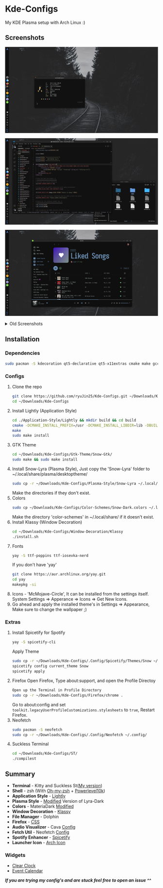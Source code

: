 
# Kde-Configs

My KDE Plasma setup with Arch Linux :)

## Screenshots

![Screenshot 1N](.github/Screenshots/Screenshot1N.png)

![Screenshot 2N](.github/Screenshots/Screenshot2N.png)

![Screenshot 3N](.github/Screenshots/Screenshot3N.png)

<details>
  <summary>Old Screenshots</summary>
  
  ![Screenshot 2](.github/Screenshots/2.png)

  ![Screenshot 3](.github/Screenshots/3.png)
  
  ![Screenshot 4](.github/Screenshots/4.png)

  ![Screenshot 5](.github/Screenshots/5.png)
</details>


## Installation

### Dependencies

```bash
sudo pacman -S kdecoration qt5-declarative qt5-x11extras cmake make gcc extra-cmake-modules
```

### Configs

1. Clone the repo
   ```sh
   git clone https://github.com/ryuJin25/Kde-Configs.git ~/Downloads/Kde-Configs
   cd ~/Downloads/Kde-Configs
   ```
2. Install Lightly (Application Style)
   ```bash
   cd ./Application-Style/Lightly && mkdir build && cd build
   cmake -DCMAKE_INSTALL_PREFIX=/usr -DCMAKE_INSTALL_LIBDIR=lib -DBUILD_TESTING=OFF ..
   make
   sudo make install
   ```
3. GTK Theme
   ```bash
   cd ~/Downloads/Kde-Configs/Gtk-Theme/Snow-Gtk/
   sudo make && sudo make install
   ```
4. Install Snow-Lyra (Plasma Style), Just copy the 'Snow-Lyra' folder to ~/.local/share/plasma/desktoptheme/
   ```bash
   sudo cp -r ~/Downloads/Kde-Configs/Plasma-Style/Snow-Lyra ~/.local/share/plasma/desktoptheme/
   ```
   Make the directories if they don't exist.
5. Colors
   ```bash
   sudo cp ~/Downloads/Kde-Configs/Color-Schemes/Snow-Dark.colors ~/.local/share/color-schemes/
   ```
   Make the directory 'color-schemes' in ~/.local/share/ if it doesn't exist.
6. Install Klassy (Window Decoration)
   ```bash
   cd ~/Downloads/Kde-Configs/Window-Decoration/Klassy
   ./install.sh
   ```
7. Fonts
   ```bash
   yay -S ttf-poppins ttf-iosevka-nerd
   ```
   If you don't have 'yay'
   ```bash
   git clone https://aur.archlinux.org/yay.git
   cd yay
   makepkg -si
   ```
8. Icons - 'McMojave-Circle', It can be installed from the settings itself.
   System Settings => Apperance => Icons => Get New Icons.
9. Go ahead and apply the installed theme's in Settings => Appearance, Make sure to change the wallpaper ;)

### Extras
1. Install Spicetify for Spotify
   ```bash
   yay -S spicetify-cli
   ```
   Apply Theme
   ```bash
   sudo cp -r ~/Downloads/Kde-Configs/.Config/Spicetify/Themes/Snow ~/.config/spicetify/Themes/
   spicetify config current_theme Snow
   spicetify apply
   ```
2. Firefox
   Open Firefox, Type about:support, and open the Profile Directoy
   ```bash
   Open up the Terminal in Profile Directory
   sudo cp -r ~/Downloads/Kde-Configs/Firefox/chrome .
   ```
   Go to about:config and set `toolkit.legacyUserProfileCustomizations.stylesheets` to `true`,
   Restart Firefox.  
3. Neofetch
   ```bash
   sudo pacman -S neofetch
   sudo cp -r ~/Downloads/Kde-Configs/.Config/Neofetch ~/.config/
   ```
4. Suckless Terminal
   ```bash
   cd ~/Downloads/Kde-Configs/ST/
   ./compilest
   ```

## Summary
+ **Terminal** - Kitty and Suckless St([My version](https://github.com/ryuJin25/Kde-Configs/tree/main/ST))
+ **Shell** - zsh (With [Oh-my-zsh](https://ohmyz.sh/) + [Powerlevel10k](https://github.com/romkatv/powerlevel10k))
+ **Application Style** - [Lightly](https://github.com/Luwx/Lightly)
+ **Plasma Style** - [Modified](https://github.com/ryuJin25/Kde-Configs/tree/main/Plasma-Style) Version of Lyra-Dark
+ **Colors** - MateriaDark [Modified](https://github.com/ryuJin25/Kde-Configs/tree/main/Color-Schemes)
+ **Window Decoration** - [Klassy](https://github.com/paulmcauley/klassy)
+ **File Manager** - Dolphin
+ **Firefox** - [CSS](https://github.com/ryuJin25/Kde-Configs/tree/main/Firefox)
+ **Audio Visualizer** - Cava [Config](https://github.com/ryuJin25/Kde-Configs/tree/main/.Config/Cava)
+ **Fetch Util** - Neofetch [Config](https://github.com/ryuJin25/Kde-Configs/tree/main/.Config/Neofetch)
+ **Spotify Enhancer** - [Spicetify](https://spicetify.app/docs/advanced-usage/installation/)
+ **Launcher Icon** - [Arch Icon](https://github.com/ryuJin25/Kde-Configs/tree/main/Arch-Icons)

### Widgets
+ [Clear Clock](https://github.com/qewer33/ClearClock)
+ [Event Calendar](https://store.kde.org/p/998901/)

***If you are trying my config's and are stuck feel free to open an issue ^^***
